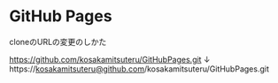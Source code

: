 # GitHub Pages

cloneのURLの変更のしかた

https://github.com/kosakamitsuteru/GitHubPages.git
↓
https://kosakamitsuteru@github.com/kosakamitsuteru/GitHubPages.git
